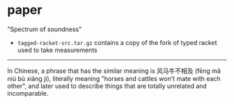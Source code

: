 paper
===

"Spectrum of soundness"

- `tagged-racket-src.tar.gz` contains a copy of the fork of typed racket
  used to take measurements


- - -

In Chinese, a phrase that has the similar meaning is 风马牛不相及 (fēng mǎ
niú bù xiāng jí), literally meaning "horses and cattles won't mate with each
other", and later used to describe things that are totally unrelated and
incomparable.

